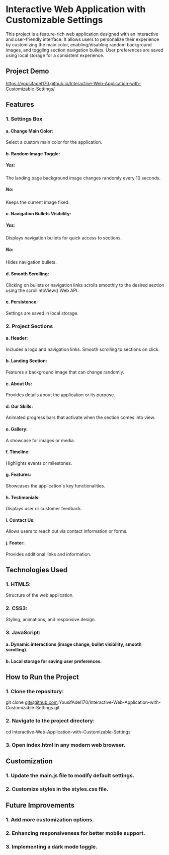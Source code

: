 # Interactive Web Application with Customizable Settings

This project is a feature-rich web application designed with an interactive and user-friendly interface. It allows users to personalize their experience by customizing the main color, enabling/disabling random background images, and toggling section navigation bullets. User preferences are saved using local storage for a consistent experience.

## Project Demo

https://yousifadel170.github.io/Interactive-Web-Application-with-Customizable-Settings/

## Features

### 1. Settings Box

#### a. Change Main Color:

Select a custom main color for the application.

#### b. Random Image Toggle:

##### Yes:

The landing page background image changes randomly every 10 seconds.

##### No:

Keeps the current image fixed.

#### c. Navigation Bullets Visibility:

##### Yes:

Displays navigation bullets for quick access to sections.

##### No:

Hides navigation bullets.

#### d. Smooth Scrolling:

Clicking on bullets or navigation links scrolls smoothly to the desired section using the scrollIntoView() Web API.

#### e. Persistence:

Settings are saved in local storage.

### 2. Project Sections

#### a. Header:

Includes a logo and navigation links.
Smooth scrolling to sections on click.

#### b. Landing Section:

Features a background image that can change randomly.

#### c. About Us:

Provides details about the application or its purpose.

#### d. Our Skills:

Animated progress bars that activate when the section comes into view.

#### e. Gallery:

A showcase for images or media.

#### f. Timeline:

Highlights events or milestones.

#### g. Features:

Showcases the application's key functionalities.

#### h. Testimonials:

Displays user or customer feedback.

#### i. Contact Us:

Allows users to reach out via contact information or forms.

#### j. Footer:

Provides additional links and information.

## Technologies Used

### 1. HTML5:

Structure of the web application.

### 2. CSS3:

Styling, animations, and responsive design.

### 3. JavaScript:

#### a. Dynamic interactions (image change, bullet visibility, smooth scrolling).

#### b. Local storage for saving user preferences.

## How to Run the Project

### 1. Clone the repository:

git clone git@github.com:YousifAdel170/Interactive-Web-Application-with-Customizable-Settings.git

### 2. Navigate to the project directory:

cd Interactive-Web-Application-with-Customizable-Settings

### 3. Open index.html in any modern web browser.

## Customization

### 1. Update the main.js file to modify default settings.

### 2. Customize styles in the styles.css file.

## Future Improvements

### 1. Add more customization options.

### 2. Enhancing responsiveness for better mobile support.

### 3. Implementing a dark mode toggle.
